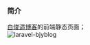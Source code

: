 ### 简介
[白俊遥博客](https://baijunyao.com)的前端静态页面；  
![laravel-bjyblog](https://baijunyao.com/uploads/article/20171210/5a2d533982e36.jpg)  